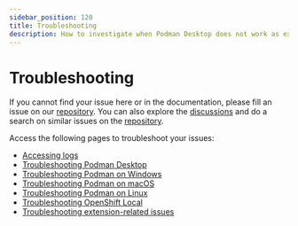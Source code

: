 ```yaml
---
sidebar_position: 120
title: Troubleshooting
description: How to investigate when Podman Desktop does not work as expected.
---
```


# Troubleshooting

If you cannot find your issue here or in the documentation, please fill an issue on our [repository](https://github.com/containers/podman-desktop/issues). You can also explore the [discussions](https://github.com/containers/podman-desktop/discussions) and do a search on similar issues on the [repository](https://github.com/containers/podman-desktop/issues).

Access the following pages to troubleshoot your issues:

- [Accessing logs](/docs/troubleshooting/access-logs)
- [Troubleshooting Podman Desktop](/docs/troubleshooting/troubleshooting-podman)
- [Troubleshooting Podman on Windows](/docs/troubleshooting/troubleshooting-podman-on-windows)
- [Troubleshooting Podman on macOS](/docs/troubleshooting/troubleshooting-podman-on-macos)
- [Troubleshooting Podman on Linux](/docs/troubleshooting/troubleshooting-podman-on-linux)
- [Troubleshooting OpenShift Local](/docs/troubleshooting/troubleshooting-openshift-local)
- [Troubleshooting extension-related issues](/docs/troubleshooting/troubleshooting-extension-issues)
